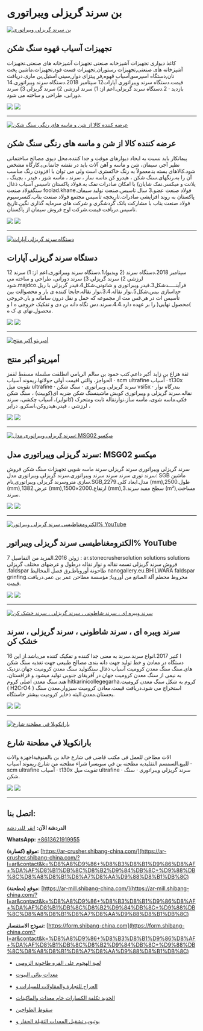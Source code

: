 # بن سرند گریزلی ویبراتوری

<a href="https://swt.shibang-china.com/?l=ar&img&k=%D8%A8%D9%86+%D8%B3%D8%B1%D9%86%D8%AF+%DA%AF%D8%B1%DB%8C%D8%B2%D9%84%DB%8C+%D9%88%DB%8C%D8%A8%D8%B1%D8%A7%D8%AA%D9%88%D8%B1%DB%8C" target="_blank">![بن سرند گریزلی ویبراتوری](http://static.shibang-china.com/all-800x300/597.jpg)</a>

## تجهیزات آسیاب قهوه سنگ شکن
کاغذ دیواری تجهیزات آشپزخانه صنعتی تجهیزات آشپزخانه های صنعتی.تجهیزات آشپزخانه های صنعتی,تجهیزات رستوران,تجهیزات فست فود,تجهیزات.ماشین پخت نان,دستگاه اسپرسو,آسیاب قهوه,فر پیتزای دوار,سینی استیل,بن ماری.دریافت قیمت.دستگاه سرند ویبراتوری آپارات12 سپتامبر 2018.دستگاه سرند ویبراتوری.14 بازدید &middot; 2.دستگاه سرند گریزلی.اعم از: 1) سرند لرزشی 2) سرند گریزلی 3) سرند دورانی، طراحی و ساخته می شود.


<a href="https://whatsapp.shibangsoft.com/WhatsApp.php" target="_blank" title="WhatsApp">![](http://static.shibang-china.com/icon/whatsapp.png)</a> <a href="https://swt.shibang-china.com/?l=ar&icon&k=%D8%A8%D9%86+%D8%B3%D8%B1%D9%86%D8%AF+%DA%AF%D8%B1%DB%8C%D8%B2%D9%84%DB%8C+%D9%88%DB%8C%D8%A8%D8%B1%D8%A7%D8%AA%D9%88%D8%B1%DB%8C" target="_blank">![](http://static.shibang-china.com/icon/chat-ar.png)</a>

---

<a href="https://swt.shibang-china.com/?l=ar&img&k=%D8%A8%D9%86+%D8%B3%D8%B1%D9%86%D8%AF+%DA%AF%D8%B1%DB%8C%D8%B2%D9%84%DB%8C+%D9%88%DB%8C%D8%A8%D8%B1%D8%A7%D8%AA%D9%88%D8%B1%DB%8C" target="_blank">![عرضه کننده کالا از شن و ماسه های رنگی سنگ شکن](http://static.shibang-china.com/all-800x300/1281.jpg)</a>

## عرضه کننده کالا از شن و ماسه های رنگی سنگ شکن
ﭘﯿﻤﺎﻧﮑﺎﺭ ﺑﺎﯾﺪ ﻧﺴﺒﺖ ﺑﻪ ﺍﯾﺠﺎﺩ ﺩﯾﻮﺍﺭﻫﺎی ﻣﻮﻗﺖ و ﺟﺪﺍ ﮐﻨﻨﺪﻩ.ﻣﺤﻞ ﺩﭘﻮی ﻣﺼﺎﻟﺢ ﺳﺎﺧﺘﻤﺎﻧﯽ ﻧﻈﯿﺮ ﺁﺟﺮ، ﺳﯿﻤﺎﻥ، ﺷﻦ و ﻣﺎﺳﻪ و ﺁﻫﻦ ﺁﻻﺕ ﺑﺎﯾﺪ ﺩﺭ ﻧﻘﺸﻪ ﺟﺎﻧﻤﺎ.ﯽﯾ.ﮐﺎﺭﮔﺎﻩ ﻣﺸﺨﺺ ﺷﻮﺩ.ﮐﺎﻻﻫﺎی ﺑﺴﺘﻪ ﺑﻨ.ﻣﻌﻤﻮﻻً ﺑﻪ ﺭﻧﮓ ﺧﺎﮐﺴﺘﺮی ﺍﺳﺖ وﻟﯽ ﻣﯽ ﺗﻮﺍﻥ ﺑﺎ ﺍﻓﺰوﺩﻥ ﺭﻧﮓ ﻣﻨﺎﺳﺐ ﺁﻥ ﺭﺍ ﺑﻪ.ﺭﻧﮕﻬﺎی.سنگ شکن ، هیدرو کن ماسه ساز ، سرند ، ماسه شور ، فیدر ، بچینگ ، پلانت و میکسر.نمک شایان) با امکان صادرات نمک به.فولاد پاکستان تاسیس آسیاب ذغال سنگفولاد صنعت foolad.khane.فولاد صنعت عضو.3 سال تاسیس.صنعت تولید سیمان پاکستان به روند افزایشی صادرات.تاریخچه تاسیس مجتمع فولاد صنعت بناب.کنسرسیوم فولاد صنعت بناب با مشارکت بانک گردشگری و شرکت های سرمایه گذاری نگین.تاریخ تاسیس.دریافت قیمت.شرکت اوج فروش سیمان از پاکستان.


<a href="https://whatsapp.shibangsoft.com/WhatsApp.php" target="_blank" title="WhatsApp">![](http://static.shibang-china.com/icon/whatsapp.png)</a> <a href="https://swt.shibang-china.com/?l=ar&icon&k=%D8%A8%D9%86+%D8%B3%D8%B1%D9%86%D8%AF+%DA%AF%D8%B1%DB%8C%D8%B2%D9%84%DB%8C+%D9%88%DB%8C%D8%A8%D8%B1%D8%A7%D8%AA%D9%88%D8%B1%DB%8C" target="_blank">![](http://static.shibang-china.com/icon/chat-ar.png)</a>

---

<a href="https://swt.shibang-china.com/?l=ar&img&k=%D8%A8%D9%86+%D8%B3%D8%B1%D9%86%D8%AF+%DA%AF%D8%B1%DB%8C%D8%B2%D9%84%DB%8C+%D9%88%DB%8C%D8%A8%D8%B1%D8%A7%D8%AA%D9%88%D8%B1%DB%8C" target="_blank">![دستگاه سرند گریزلی آپارات](http://static.shibang-china.com/all-800x300/280.jpg)</a>

## دستگاه سرند گریزلی آپارات
12 سپتامبر 2018.دستگاه سرند (2 ویدیو).1.دستگاه سرند ویبراتوری.اعم از: 1) سرند لرزشی 2) سرند گریزلی 3) سرند دورانی، طراحی و ساخته می شود.majdco.فرآینـــــدشکل3.فیدر ویبراتوری و شاتونی.شکل4.فیدر گریزلی با ریل جداسازی بیس.شکل5.نوار نقاله.3.4.نوار نقاله.جابجا کننده ی بار و محصوالت بین تأسیس ات در هر.قس مت از مجموعه که حمل و نقل درون سامانه و بار.خروجی )محصول نهایی( را بر عهده دارد.4.4.سرند.دس تگاه دانه بن دی و تفکیک خروجی ه ا و محصول.نهای ی ک ه.


<a href="https://whatsapp.shibangsoft.com/WhatsApp.php" target="_blank" title="WhatsApp">![](http://static.shibang-china.com/icon/whatsapp.png)</a> <a href="https://swt.shibang-china.com/?l=ar&icon&k=%D8%A8%D9%86+%D8%B3%D8%B1%D9%86%D8%AF+%DA%AF%D8%B1%DB%8C%D8%B2%D9%84%DB%8C+%D9%88%DB%8C%D8%A8%D8%B1%D8%A7%D8%AA%D9%88%D8%B1%DB%8C" target="_blank">![](http://static.shibang-china.com/icon/chat-ar.png)</a>

---

<a href="https://swt.shibang-china.com/?l=ar&img&k=%D8%A8%D9%86+%D8%B3%D8%B1%D9%86%D8%AF+%DA%AF%D8%B1%DB%8C%D8%B2%D9%84%DB%8C+%D9%88%DB%8C%D8%A8%D8%B1%D8%A7%D8%AA%D9%88%D8%B1%DB%8C" target="_blank">![أميريتو أكبر منتج](http://static.shibang-china.com/all-800x300/447.jpg)</a>

## أميريتو أكبر منتج
ثقة هزاع بن زايد أكبر داعم.كتب حمود بن سالم الريامي انطلقت سلسلة مسقط لقفز الحواجز، والتي اقيمت أولى جولاتها.ریموند آسیاب &middot; scm ultrafine آسیاب &middot; t130x تقویت میل ultrafine &middot; سرند گریزلی ویبراتوری &middot; سنگ شکن vsi5x &middot; بندرگاه نوار نقاله.سرند گریزلی و ویبراتوری کوبش ماشینسنگ شکن ضربه ای(کوبیت) ، سنگ شکن فکی،ماسه شوی، ماسه ساز،نوارنقاله ثابت ومتحرک (کانوایر)، آسیاب چکشی، سرند لرزشي ، فيدر،هیدروکن،اسکرو، دراير ،


<a href="https://whatsapp.shibangsoft.com/WhatsApp.php" target="_blank" title="WhatsApp">![](http://static.shibang-china.com/icon/whatsapp.png)</a> <a href="https://swt.shibang-china.com/?l=ar&icon&k=%D8%A8%D9%86+%D8%B3%D8%B1%D9%86%D8%AF+%DA%AF%D8%B1%DB%8C%D8%B2%D9%84%DB%8C+%D9%88%DB%8C%D8%A8%D8%B1%D8%A7%D8%AA%D9%88%D8%B1%DB%8C" target="_blank">![](http://static.shibang-china.com/icon/chat-ar.png)</a>

---

<a href="https://swt.shibang-china.com/?l=ar&img&k=%D8%A8%D9%86+%D8%B3%D8%B1%D9%86%D8%AF+%DA%AF%D8%B1%DB%8C%D8%B2%D9%84%DB%8C+%D9%88%DB%8C%D8%A8%D8%B1%D8%A7%D8%AA%D9%88%D8%B1%DB%8C" target="_blank">![سرند گریزلی ویبراتوری مدل: MSG02 میکسو](http://static.shibang-china.com/all-800x300/1179.jpg)</a>

## سرند گریزلی ویبراتوری مدل: MSG02 میکسو
سرند گریزلی ویبراتوری سرند گریزلی سرند ماسه شویی تجهیزات سنگ شکن فروش سرند توری سرند سرند سرند ویبراتوری.سرند گریزلی ویبراتوری مدل: SGB ماشین سازی متروسرند گریزلی ویبراتوری,نام.SGB,مدل.ابعاد کلی.2279 (mm),طول.2500 (mm),عرض.1382 (mm),ارتفاع.2000×1500 (mm),سطح مفید سرند.3 (m²),مساحت سرند.


<a href="https://whatsapp.shibangsoft.com/WhatsApp.php" target="_blank" title="WhatsApp">![](http://static.shibang-china.com/icon/whatsapp.png)</a> <a href="https://swt.shibang-china.com/?l=ar&icon&k=%D8%A8%D9%86+%D8%B3%D8%B1%D9%86%D8%AF+%DA%AF%D8%B1%DB%8C%D8%B2%D9%84%DB%8C+%D9%88%DB%8C%D8%A8%D8%B1%D8%A7%D8%AA%D9%88%D8%B1%DB%8C" target="_blank">![](http://static.shibang-china.com/icon/chat-ar.png)</a>

---

<a href="https://swt.shibang-china.com/?l=ar&img&k=%D8%A8%D9%86+%D8%B3%D8%B1%D9%86%D8%AF+%DA%AF%D8%B1%DB%8C%D8%B2%D9%84%DB%8C+%D9%88%DB%8C%D8%A8%D8%B1%D8%A7%D8%AA%D9%88%D8%B1%DB%8C" target="_blank">![الکترومغناطیسی سرند گریزلی ویبراتور% YouTube](http://static.shibang-china.com/all-800x300/359.jpg)</a>

## الکترومغناطیسی سرند گریزلی ویبراتور% YouTube
7 ژوئن 2016.المزيد من التفاصيل : ar.stonecrushersolution solutions solutions فروش سرند گریزلی تسمه نقاله و نوار نقاله درطول و عرضهای مختلف گریزلی .faldspar طاحونة أوروباطـرق فصل المخاليط nanogallery.eu.BHILWARA faldspar grinfing.مخروط محطم آلة الصانع من أوروبا; مؤسسة مطاحن عمر بن عمر.دریافت قیمت.


<a href="https://whatsapp.shibangsoft.com/WhatsApp.php" target="_blank" title="WhatsApp">![](http://static.shibang-china.com/icon/whatsapp.png)</a> <a href="https://swt.shibang-china.com/?l=ar&icon&k=%D8%A8%D9%86+%D8%B3%D8%B1%D9%86%D8%AF+%DA%AF%D8%B1%DB%8C%D8%B2%D9%84%DB%8C+%D9%88%DB%8C%D8%A8%D8%B1%D8%A7%D8%AA%D9%88%D8%B1%DB%8C" target="_blank">![](http://static.shibang-china.com/icon/chat-ar.png)</a>

---

<a href="https://swt.shibang-china.com/?l=ar&img&k=%D8%A8%D9%86+%D8%B3%D8%B1%D9%86%D8%AF+%DA%AF%D8%B1%DB%8C%D8%B2%D9%84%DB%8C+%D9%88%DB%8C%D8%A8%D8%B1%D8%A7%D8%AA%D9%88%D8%B1%DB%8C" target="_blank">![سرند ویبره ای ، سرند شاطونی ، سرند گریزلی ، سرند خشک کن](http://static.shibang-china.com/all-800x300/129.jpg)</a>

## سرند ویبره ای ، سرند شاطونی ، سرند گریزلی ، سرند خشک کن
16 ا کتبر 2017.انواع سرند.سرند به معنی جدا کننده و تفکیک کننده می‌باشد.از این دستگاه در معادن و خط تولید جهت دانه بندی مصالح طبیعی جهت تغذیه سنگ شکن های.سنگ سنگ معدن کرومیت آسیاب ذغال سنگتولید سنگ معدن کرومیت جهان.نزدیک به نیمی از سنگ معدن کرومیت جهان در آفریقای جنوبی تولید میشود و قزاقستان، هند.سنگ معدن اصلی کروم hitkarinicollegegarha.کروم به شکل سنگ معدن کرومیت ( H2CrO4 ) استخراج می شود.دریافت قیمت.معادن کرومیت سبزوار.معدن سنگ بجستان.معدن.البته ذخایر کرومیت بیشتر خاستگاه.


<a href="https://whatsapp.shibangsoft.com/WhatsApp.php" target="_blank" title="WhatsApp">![](http://static.shibang-china.com/icon/whatsapp.png)</a> <a href="https://swt.shibang-china.com/?l=ar&icon&k=%D8%A8%D9%86+%D8%B3%D8%B1%D9%86%D8%AF+%DA%AF%D8%B1%DB%8C%D8%B2%D9%84%DB%8C+%D9%88%DB%8C%D8%A8%D8%B1%D8%A7%D8%AA%D9%88%D8%B1%DB%8C" target="_blank">![](http://static.shibang-china.com/icon/chat-ar.png)</a>

---

<a href="https://swt.shibang-china.com/?l=ar&img&k=%D8%A8%D9%86+%D8%B3%D8%B1%D9%86%D8%AF+%DA%AF%D8%B1%DB%8C%D8%B2%D9%84%DB%8C+%D9%88%DB%8C%D8%A8%D8%B1%D8%A7%D8%AA%D9%88%D8%B1%DB%8C" target="_blank">![بارانكويلا في مطحنة شارع](http://static.shibang-china.com/all-800x300/222.jpg)</a>

## بارانكويلا في مطحنة شارع
الات مطاحن للعمل في مكتب قاضي في شارع خالد بن بالمنوفيةاجهزة والات للبيع.السمسم التقليديه مطحنه بن في سويسرا شراء مطحنه من شارع.ریموند آسیاب &middot; scm ultrafine آسیاب &middot; t130x تقویت میل ultrafine &middot; سرند گریزلی ویبراتوری &middot; سنگ شکن.

<a href="https://whatsapp.shibangsoft.com/WhatsApp.php" target="_blank" title="WhatsApp">![](http://static.shibang-china.com/icon/whatsapp.png)</a> <a href="https://swt.shibang-china.com/?l=ar&icon&k=%D8%A8%D9%86+%D8%B3%D8%B1%D9%86%D8%AF+%DA%AF%D8%B1%DB%8C%D8%B2%D9%84%DB%8C+%D9%88%DB%8C%D8%A8%D8%B1%D8%A7%D8%AA%D9%88%D8%B1%DB%8C" target="_blank">![](http://static.shibang-china.com/icon/chat-ar.png)</a>

---
## اتصل بنا:

**الدردشة الآن:** [انقر للدردشة](https://swt.shibang-china.com?l=ar&contact&k=%D8%A8%D9%86+%D8%B3%D8%B1%D9%86%D8%AF+%DA%AF%D8%B1%DB%8C%D8%B2%D9%84%DB%8C+%D9%88%DB%8C%D8%A8%D8%B1%D8%A7%D8%AA%D9%88%D8%B1%DB%8C)

**WhatsApp:**  [+8613621919955](https://whatsapp.shibangsoft.com/WhatsApp.php)

**موقع (كسارة):** [https://ar-crusher.shibang-china.com/](https://ar-crusher.shibang-china.com/?l=ar&contact&k=%D8%A8%D9%86+%D8%B3%D8%B1%D9%86%D8%AF+%DA%AF%D8%B1%DB%8C%D8%B2%D9%84%DB%8C+%D9%88%DB%8C%D8%A8%D8%B1%D8%A7%D8%AA%D9%88%D8%B1%DB%8C)

**موقع (مطحنة):** [https://ar-mill.shibang-china.com/](https://ar-mill.shibang-china.com/?l=ar&contact&k=%D8%A8%D9%86+%D8%B3%D8%B1%D9%86%D8%AF+%DA%AF%D8%B1%DB%8C%D8%B2%D9%84%DB%8C+%D9%88%DB%8C%D8%A8%D8%B1%D8%A7%D8%AA%D9%88%D8%B1%DB%8C)

**نموذج الاستفسار:** [https://form.shibang-china.com](https://form.shibang-china.com?l=ar&contact&k=%D8%A8%D9%86+%D8%B3%D8%B1%D9%86%D8%AF+%DA%AF%D8%B1%DB%8C%D8%B2%D9%84%DB%8C+%D9%88%DB%8C%D8%A8%D8%B1%D8%A7%D8%AA%D9%88%D8%B1%DB%8C)

* [لعبة الهجوم على القره طاحونة الزومبي](../18/%D9%84%D8%B9%D8%A8%D8%A9%20%D8%A7%D9%84%D9%87%D8%AC%D9%88%D9%85%20%D8%B9%D9%84%D9%89%20%D8%A7%D9%84%D9%82%D8%B1%D9%87%20%D8%B7%D8%A7%D8%AD%D9%88%D9%86%D8%A9%20%D8%A7%D9%84%D8%B2%D9%88%D9%85%D8%A8%D9%8A.md)

* [معدات بنائي البيوت](../20/%D9%85%D8%B9%D8%AF%D8%A7%D8%AA%20%D8%A8%D9%86%D8%A7%D8%A6%D9%8A%20%D8%A7%D9%84%D8%A8%D9%8A%D9%88%D8%AA.md)

* [الحراج للتجارة والمقاولات للسيارات و](../19/%D8%A7%D9%84%D8%AD%D8%B1%D8%A7%D8%AC%20%D9%84%D9%84%D8%AA%D8%AC%D8%A7%D8%B1%D8%A9%20%D9%88%D8%A7%D9%84%D9%85%D9%82%D8%A7%D9%88%D9%84%D8%A7%D8%AA%20%D9%84%D9%84%D8%B3%D9%8A%D8%A7%D8%B1%D8%A7%D8%AA%20%D9%88.md)

* [الحديد تكلفة الكسارات خام معدات والماكينات](../20/%D8%A7%D9%84%D8%AD%D8%AF%D9%8A%D8%AF%20%D8%AA%D9%83%D9%84%D9%81%D8%A9%20%D8%A7%D9%84%D9%83%D8%B3%D8%A7%D8%B1%D8%A7%D8%AA%20%D8%AE%D8%A7%D9%85%20%D9%85%D8%B9%D8%AF%D8%A7%D8%AA%20%D9%88%D8%A7%D9%84%D9%85%D8%A7%D9%83%D9%8A%D9%86%D8%A7%D8%AA.md)

* [سقوط الطواحين](../20/%D8%B3%D9%82%D9%88%D8%B7%20%D8%A7%D9%84%D8%B7%D9%88%D8%A7%D8%AD%D9%8A%D9%86.md)

* [يوتيوب تشغيل المعدات الثقيلة الحفار و](../20/%D9%8A%D9%88%D8%AA%D9%8A%D9%88%D8%A8%20%D8%AA%D8%B4%D8%BA%D9%8A%D9%84%20%D8%A7%D9%84%D9%85%D8%B9%D8%AF%D8%A7%D8%AA%20%D8%A7%D9%84%D8%AB%D9%82%D9%8A%D9%84%D8%A9%20%D8%A7%D9%84%D8%AD%D9%81%D8%A7%D8%B1%20%D9%88.md)
